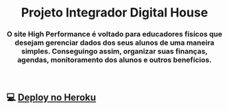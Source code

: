 <h1 align="center">
 Projeto Integrador Digital House
</h1>

<h3 align="center">
   O site High Performance é voltado para educadores físicos que desejam gerenciar dados dos seus alunos de uma maneira simples. Conseguingo assim, organizar suas finanças, agendas, monitoramento dos alunos e outros benefícios.
</h3>

<br>

## :computer: <a href="https://highperformancedh.azurewebsites.net" target="_blank">Deploy no Heroku</a>
